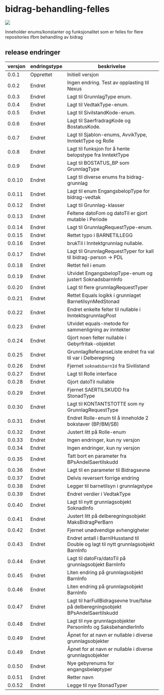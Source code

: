 # bidrag-behandling-felles

![](https://github.com/navikt/bidrag-behandling-felles/workflows/maven%20deploy/badge.svg)

Inneholder enums/konstanter og funksjonalitet som er felles for flere repositories ifbm behandling av bidrag

## release endringer


| versjon | endringstype | beskrivelse                                                                       |
|---------|--------------|-----------------------------------------------------------------------------------|
| 0.0.1   | Opprettet    | Initiell versjon                                                                  |
| 0.0.2   | Endret       | Ingen endring. Test av opplasting til Nexus                                       |
| 0.0.3   | Endret       | Lagt til GrunnlagType enum.                                                       |
| 0.0.4   | Endret       | Lagt til VedtakType-enum.                                                         |
| 0.0.5   | Endret       | Lagt til SivilstandKode-enum.                                                     |
| 0.0.6   | Endret       | Lagt til SaerfradragKode og BostatusKode.                                         |
| 0.0.7   | Endret       | Lagt til Sjablon-enums, AvvikType, InntektType og Rolle                           |
| 0.0.8   | Endret       | Lagt til funksjon for å hente belopstype fra InntektType                          |
| 0.0.9   | Endret       | Lagt til BOSTATUS_BP som GrunnlagType                                             |
| 0.0.10  | Endret       | Lagt til diverse enums fra bidrag-grunnlag                                        |
| 0.0.11  | Endret       | Lagt til enum EngangsbelopType for bidrag-vedtak                                  |                     
| 0.0.12  | Endret       | Lagt til Grunnlag-klasser                                                         |
| 0.0.13  | Endret       | Feltene datoFom og datoTil er gjort mutable i Periode                             |
| 0.0.14  | Endret       | Lagt til GrunnlagRequestType-enum.                                                |
| 0.0.15  | Endret       | Rettet typo i BARNETILLEGG                                                        |
| 0.0.16  | Endret       | brukTil i Inntektgrunnlag nullable.                                               |
| 0.0.17  | Endret       | Lagt til GrunnlagRequestTyper for kall til bidrag-person -> PDL                   |
| 0.0.18  | Endret       | Rettet feil i enum                                                                |
| 0.0.19  | Endret       | Utvidet EngangsbelopType-enum og justert SoknadsbarnInfo                          |
| 0.0.20  | Endret       | Lagt til flere grunnlagRequestTyper                                               |
| 0.0.21  | Endret       | Rettet Equals logikk i grunnlaget BarnetilsynMedStonad                            |
| 0.0.22  | Endret       | Endret enkelte felter til nullable i InntektsgrunnlagPost                         |
| 0.0.23  | Endret       | Utvidet equals-metode for sammenligning av inntekter                              |
| 0.0.24  | Endret       | Gjort noen felter nullable i Gebyrfritak-objektet                                 |
| 0.0.25  | Endret       | GrunnlagReferanseListe endret fra val til var i Delberegning                      |
| 0.0.26  | Endret       | Fjernet `soknadsbarnId` fra Sivilistand                                           |
| 0.0.27  | Endret       | Lagt til Rolle interface                                                          |
| 0.0.28  | Endret       | Gjort datoTil nullable                                                            |
| 0.0.29  | Endret       | Fjernet SAERTILSKUDD fra StonadType                                               |
| 0.0.30  | Endret       | Lagt til KONTANTSTOTTE som ny GrunnlagRequestType                                 |
| 0.0.31  | Endret       | Endret Rolle-enum til å inneholde 2 bokstaver (BP/BM/SB)                          |
| 0.0.32  | Endret       | Justert litt på Rolle-enum                                                        |
| 0.0.33  | Endret       | Ingen endringer, kun ny versjon                                                   |
| 0.0.34  | Endret       | Ingen endringer, kun ny versjon                                                   |
| 0.0.35  | Endret       | Tatt bort en parameter fra BPsAndelSaertilskudd                                   |
| 0.0.36  | Endret       | Lagt til en parameter til Bidragsevne                                             |
| 0.0.37  | Endret       | Delvis reversert forrige endring                                                  |
| 0.0.38  | Endret       | Legger til barnetilsyn i grunnlagstype                                            |
| 0.0.39  | Endret       | Endret verdier i VedtakType                                                       |
| 0.0.40  | Endret       | Lagt til nytt grunnlagsobjekt SoknadInfo                                          |
| 0.0.41  | Endret       | Justert litt på delberegningsobjekt MaksBidragPerBarn                             |
| 0.0.42  | Endret       | Fjernet unødvendige avhengigheter                                                 |
| 0.0.43  | Endret       | Endret antall i BarnIHusstand til Double og lagt til nytt grunnlagsobjekt BarnInfo |
| 0.0.44  | Endret       | Lagt til datoFra/datoTil på grunnlagsobjekt BarnInfo                              |
| 0.0.45  | Endret       | Liten endring på grunnlagsobjekt BarnInfo                                         |
| 0.0.46  | Endret       | Liten endring på grunnlagsobjekt BarnInfo                                         |
| 0.0.47  | Endret       | Lagt til harFullBidragsevne true/false på delberegningsobjekt BPsAndelSaertilskudd |
| 0.0.48  | Endret       | Lagt til nye grunnlagsobjekter PersonInfo og SaksbehandlerInfo                    |
| 0.0.49  | Endret       | Åpnet for at navn er nullable i diverse grunnlagsobjekter                         |
| 0.0.49  | Endret       | Åpnet for at navn er nullable i diverse grunnlagsobjekter                         |
| 0.0.50  | Endret       | Nye gebyrenums for engangsbeløptyper                                              |
| 0.0.51  | Endret       | Retter navn                                                                       |         
| 0.0.52  | Endret       | Legge til nye StonadTyper                                                         |         